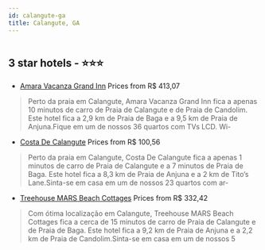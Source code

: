 ```yaml
---
id: calangute-ga
title: Calangute, GA
---
```


<center><img src="https://i.travelapi.com/hotels/37000000/36850000/36842400/36842371/d97f0cea_z.jpg" alt="" /></center>


##  3 star hotels - ⭐️⭐️⭐️

-    [Amara Vacanza Grand Inn](https://www.hurb.com/br/aud/https://www.hurb.com/br/hotels/calangute/amara-vacanza-grand-inn-HT-9E1K?cmp=18055) Prices from R$ 413,07
   > Perto da praia em Calangute, Amara Vacanza Grand Inn fica a apenas 10 minutos de carro de Praia de Calangute e de Praia de Candolim.  Este hotel fica a 2,9 km de Praia de Baga e a 9,5 km de Praia de Anjuna.Fique em um de nossos 36 quartos com TVs LCD. Wi-
-    [Costa De Calangute](https://www.hurb.com/br/aud/https://www.hurb.com/br/hotels/calangute/costa-de-calangute-HT-WG4X?cmp=18055) Prices from R$ 100,56
   > Perto da praia em Calangute, Costa De Calangute fica a apenas 1 minutos de carro de Praia de Calangute e a 7 minutos de Praia de Baga.  Este hotel fica a 8,3 km de Praia de Anjuna e a 2 km de Tito’s Lane.Sinta-se em casa em um de nossos 23 quartos com ar-
-    [Treehouse MARS Beach Cottages](https://www.hurb.com/br/aud/https://www.hurb.com/br/hotels/calangute/treehouse-mars-beach-cottages-HT-LICG?cmp=18055) Prices from R$ 332,42
   > Com ótima localização em Calangute, Treehouse MARS Beach Cottages fica a cerca de 15 minutos de carro de Praia de Calangute e de Praia de Baga.  Este hotel fica a 9,2 km de Praia de Anjuna e a 2,2 km de Praia de Candolim.Sinta-se em casa em um de nossos 5
